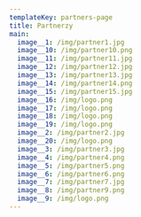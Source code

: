 ```yaml
---
templateKey: partners-page
title: Partnerzy
main:
  image__1: /img/partner1.jpg
  image__10: /img/partner10.png
  image__11: /img/partner11.jpg
  image__12: /img/partner12.jpg
  image__13: /img/partner13.jpg
  image__14: /img/partner14.png
  image__15: /img/partner15.jpg
  image__16: /img/logo.png
  image__17: /img/logo.png
  image__18: /img/logo.png
  image__19: /img/logo.png
  image__2: /img/partner2.jpg
  image__20: /img/logo.png
  image__3: /img/partner3.jpg
  image__4: /img/partner4.png
  image__5: /img/partner5.png
  image__6: /img/partner6.png
  image__7: /img/partner7.jpg
  image__8: /img/partner9.png
  image__9: /img/logo.png
---
```


